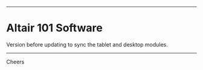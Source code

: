 --------------------------------------------------------------------------------
# Altair 101 Software

Version before updating to sync the tablet and desktop modules.

--------------------------------------------------------------------------------
Cheers